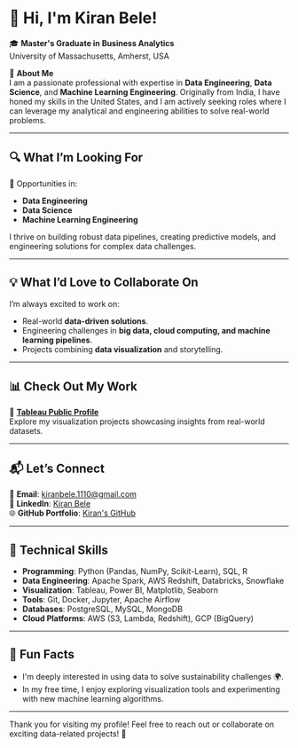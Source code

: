 
# 👋 Hi, I'm Kiran Bele!

🎓 **Master's Graduate in Business Analytics**  
University of Massachusetts, Amherst, USA

🌟 **About Me**  
I am a passionate professional with expertise in **Data Engineering**, **Data Science**, and **Machine Learning Engineering**. Originally from India, I have honed my skills in the United States, and I am actively seeking roles where I can leverage my analytical and engineering abilities to solve real-world problems.

---

## 🔍 **What I’m Looking For**  
💼 Opportunities in:
- **Data Engineering**
- **Data Science**
- **Machine Learning Engineering**

I thrive on building robust data pipelines, creating predictive models, and engineering solutions for complex data challenges.

---

## 💡 **What I’d Love to Collaborate On**
I’m always excited to work on:
- Real-world **data-driven solutions**.
- Engineering challenges in **big data, cloud computing, and machine learning pipelines**.
- Projects combining **data visualization** and storytelling.

---

## 📊 **Check Out My Work**
🎨 [**Tableau Public Profile**](https://public.tableau.com/app/profile/kiran.bele/vizzes)  
Explore my visualization projects showcasing insights from real-world datasets.

---

## 📬 **Let’s Connect**
📧 **Email**: [kiranbele.1110@gmail.com](mailto:kiranbele.1110@gmail.com)  
💼 **LinkedIn**: [Kiran Bele](https://www.linkedin.com/in/kiran-bele/)  
🌐 **GitHub Portfolio**: [Kiran's GitHub](https://github.com/kiranbele11)

---

## 🔧 **Technical Skills**
- **Programming**: Python (Pandas, NumPy, Scikit-Learn), SQL, R
- **Data Engineering**: Apache Spark, AWS Redshift, Databricks, Snowflake
- **Visualization**: Tableau, Power BI, Matplotlib, Seaborn
- **Tools**: Git, Docker, Jupyter, Apache Airflow
- **Databases**: PostgreSQL, MySQL, MongoDB
- **Cloud Platforms**: AWS (S3, Lambda, Redshift), GCP (BigQuery)

---

## 🌱 **Fun Facts**
- I'm deeply interested in using data to solve sustainability challenges 🌍.
- In my free time, I enjoy exploring visualization tools and experimenting with new machine learning algorithms.

---
Thank you for visiting my profile! Feel free to reach out or collaborate on exciting data-related projects! 🚀
